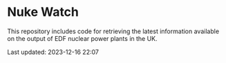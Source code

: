# Nuke Watch

This repository includes code for retrieving the latest information available on the output of EDF nuclear power plants in the UK.

Last updated: 2023-12-16 22:07